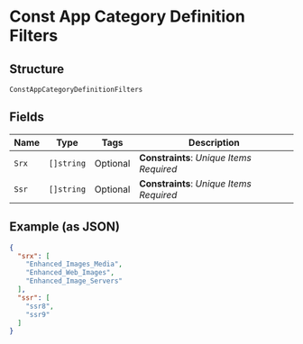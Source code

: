 
# Const App Category Definition Filters

## Structure

`ConstAppCategoryDefinitionFilters`

## Fields

| Name | Type | Tags | Description |
|  --- | --- | --- | --- |
| `Srx` | `[]string` | Optional | **Constraints**: *Unique Items Required* |
| `Ssr` | `[]string` | Optional | **Constraints**: *Unique Items Required* |

## Example (as JSON)

```json
{
  "srx": [
    "Enhanced_Images_Media",
    "Enhanced_Web_Images",
    "Enhanced_Image_Servers"
  ],
  "ssr": [
    "ssr8",
    "ssr9"
  ]
}
```

